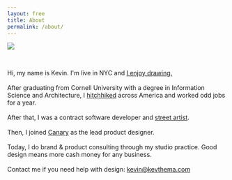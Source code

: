 ```yaml
---
layout: free
title: About
permalink: /about/
---
```


<section id="about" class="cf mb5 w-100">
    <div class="fn fl-ns w-25-ns w-50">
        <img src="{{site.baseurl}}/assets/img/me.jpg">
    </div>
    <div class="fn fl-ns w-25-ns w-100">
    <p>&nbsp;</p>
    </div>
    <div class="fn fl-ns w-50-ns w-100">
        <p class="mt0-ns f5 lh-copy"> 
            Hi, my name is Kevin. I'm live in NYC and <a class="underline black" href="{{site.baseurl}}/drawing/">I enjoy drawing.</a>
            <br><br>
            After graduating from Cornell University with a degree in Information Science and Architecture, I <a class="underline black" href="{{site.baseurl}}/vignettes/">hitchhiked</a> across America and worked odd jobs for a year.
            <br><br> 
            After that, I was a contract software developer and <a class="underline black" href="{{site.baseurl}}/streetart/">street artist</a>.
            <br><br> Then, I joined <a class="underline black" href="https://canary.is/how-it-works/">Canary</a> as the lead product designer.
            <br><br> Today, I do brand & product consulting through my studio practice. Good design means more cash money for any business. 
            <br><br> Contact me if you need help with design: <a href="mailto:kevin@kevthema.com" class="black">kevin@kevthema.com</a>
            <br><br>
        </p>
    </div>
    
</section>
